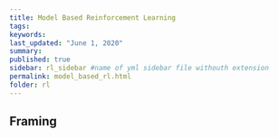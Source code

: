 ```yaml
---
title: Model Based Reinforcement Learning
tags:
keywords:
last_updated: "June 1, 2020"
summary: 
published: true
sidebar: rl_sidebar #name of yml sidebar file withouth extension
permalink: model_based_rl.html
folder: rl
---
```



## Framing